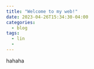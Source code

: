 ```yaml
---
title: "Welcome to my web!"
date: 2023-04-26T15:34:30-04:00
categories:
  - blog
tags:
  - lin
  - 
---
```


hahaha




